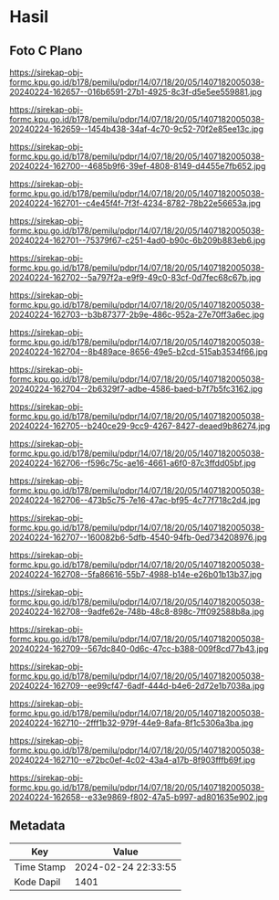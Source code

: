 # Hasil

## Foto C Plano

https://sirekap-obj-formc.kpu.go.id/b178/pemilu/pdpr/14/07/18/20/05/1407182005038-20240224-162657--016b6591-27b1-4925-8c3f-d5e5ee559881.jpg

https://sirekap-obj-formc.kpu.go.id/b178/pemilu/pdpr/14/07/18/20/05/1407182005038-20240224-162659--1454b438-34af-4c70-9c52-70f2e85ee13c.jpg

https://sirekap-obj-formc.kpu.go.id/b178/pemilu/pdpr/14/07/18/20/05/1407182005038-20240224-162700--4685b9f6-39ef-4808-8149-d4455e7fb652.jpg

https://sirekap-obj-formc.kpu.go.id/b178/pemilu/pdpr/14/07/18/20/05/1407182005038-20240224-162701--c4e45f4f-7f3f-4234-8782-78b22e56653a.jpg

https://sirekap-obj-formc.kpu.go.id/b178/pemilu/pdpr/14/07/18/20/05/1407182005038-20240224-162701--75379f67-c251-4ad0-b90c-6b209b883eb6.jpg

https://sirekap-obj-formc.kpu.go.id/b178/pemilu/pdpr/14/07/18/20/05/1407182005038-20240224-162702--5a797f2a-e9f9-49c0-83cf-0d7fec68c67b.jpg

https://sirekap-obj-formc.kpu.go.id/b178/pemilu/pdpr/14/07/18/20/05/1407182005038-20240224-162703--b3b87377-2b9e-486c-952a-27e70ff3a6ec.jpg

https://sirekap-obj-formc.kpu.go.id/b178/pemilu/pdpr/14/07/18/20/05/1407182005038-20240224-162704--8b489ace-8656-49e5-b2cd-515ab3534f66.jpg

https://sirekap-obj-formc.kpu.go.id/b178/pemilu/pdpr/14/07/18/20/05/1407182005038-20240224-162704--2b6329f7-adbe-4586-baed-b7f7b5fc3162.jpg

https://sirekap-obj-formc.kpu.go.id/b178/pemilu/pdpr/14/07/18/20/05/1407182005038-20240224-162705--b240ce29-9cc9-4267-8427-deaed9b86274.jpg

https://sirekap-obj-formc.kpu.go.id/b178/pemilu/pdpr/14/07/18/20/05/1407182005038-20240224-162706--f596c75c-ae16-4661-a6f0-87c3ffdd05bf.jpg

https://sirekap-obj-formc.kpu.go.id/b178/pemilu/pdpr/14/07/18/20/05/1407182005038-20240224-162706--473b5c75-7e16-47ac-bf95-4c77f718c2d4.jpg

https://sirekap-obj-formc.kpu.go.id/b178/pemilu/pdpr/14/07/18/20/05/1407182005038-20240224-162707--160082b6-5dfb-4540-94fb-0ed734208976.jpg

https://sirekap-obj-formc.kpu.go.id/b178/pemilu/pdpr/14/07/18/20/05/1407182005038-20240224-162708--5fa86616-55b7-4988-b14e-e26b01b13b37.jpg

https://sirekap-obj-formc.kpu.go.id/b178/pemilu/pdpr/14/07/18/20/05/1407182005038-20240224-162708--9adfe62e-748b-48c8-898c-7ff092588b8a.jpg

https://sirekap-obj-formc.kpu.go.id/b178/pemilu/pdpr/14/07/18/20/05/1407182005038-20240224-162709--567dc840-0d6c-47cc-b388-009f8cd77b43.jpg

https://sirekap-obj-formc.kpu.go.id/b178/pemilu/pdpr/14/07/18/20/05/1407182005038-20240224-162709--ee99cf47-6adf-444d-b4e6-2d72e1b7038a.jpg

https://sirekap-obj-formc.kpu.go.id/b178/pemilu/pdpr/14/07/18/20/05/1407182005038-20240224-162710--2fff1b32-979f-44e9-8afa-8f1c5306a3ba.jpg

https://sirekap-obj-formc.kpu.go.id/b178/pemilu/pdpr/14/07/18/20/05/1407182005038-20240224-162710--e72bc0ef-4c02-43a4-a17b-8f903fffb69f.jpg

https://sirekap-obj-formc.kpu.go.id/b178/pemilu/pdpr/14/07/18/20/05/1407182005038-20240224-162658--e33e9869-f802-47a5-b997-ad801635e902.jpg


## Metadata

| Key        | Value               |
| ---------- | ------------------- |
| Time Stamp | 2024-02-24 22:33:55 |
| Kode Dapil | 1401                |



